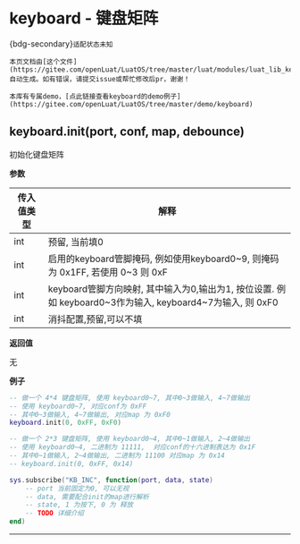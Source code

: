 # keyboard - 键盘矩阵

{bdg-secondary}`适配状态未知`

```{note}
本页文档由[这个文件](https://gitee.com/openLuat/LuatOS/tree/master/luat/modules/luat_lib_keyboard.c)自动生成。如有错误，请提交issue或帮忙修改后pr，谢谢！
```

```{tip}
本库有专属demo，[点此链接查看keyboard的demo例子](https://gitee.com/openLuat/LuatOS/tree/master/demo/keyboard)
```

## keyboard.init(port, conf, map, debounce)



初始化键盘矩阵

**参数**

|传入值类型|解释|
|-|-|
|int|预留, 当前填0|
|int|启用的keyboard管脚掩码, 例如使用keyboard0~9, 则掩码为 0x1FF, 若使用 0~3 则 0xF|
|int|keyboard管脚方向映射, 其中输入为0,输出为1, 按位设置.  例如 keyboard0~3作为输入, keyboard4~7为输入, 则 0xF0|
|int|消抖配置,预留,可以不填|

**返回值**

无

**例子**

```lua
-- 做一个 4*4 键盘矩阵, 使用 keyboard0~7, 其中0~3做输入, 4~7做输出
-- 使用 keyboard0~7, 对应conf为 0xFF
-- 其中0~3做输入, 4~7做输出, 对应map 为 0xF0
keyboard.init(0, 0xFF, 0xF0)

-- 做一个 2*3 键盘矩阵, 使用 keyboard0~4, 其中0~1做输入, 2~4做输出
-- 使用 keyboard0~4, 二进制为 11111,  对应conf的十六进制表达为 0x1F
-- 其中0~1做输入, 2~4做输出, 二进制为 11100 对应map 为 0x14
-- keyboard.init(0, 0xFF, 0x14)

sys.subscribe("KB_INC", function(port, data, state)
    -- port 当前固定为0, 可以无视
    -- data, 需要配合init的map进行解析
    -- state, 1 为按下, 0 为 释放
    -- TODO 详细介绍
end)

```

---

